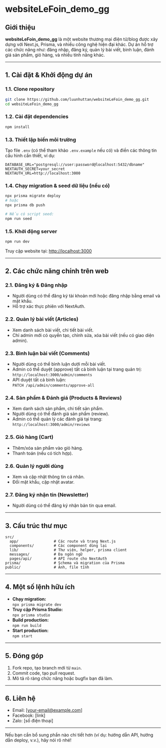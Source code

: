 # websiteLeFoin_demo_gg

## Giới thiệu

**websiteLeFoin_demo_gg** là một website thương mại điện tử/blog được xây dựng với Next.js, Prisma, và nhiều công nghệ hiện đại khác. Dự án hỗ trợ các chức năng như: đăng nhập, đăng ký, quản lý bài viết, bình luận, đánh giá sản phẩm, giỏ hàng, và nhiều tính năng khác.

---

## 1. Cài đặt & Khởi động dự án

### 1.1. Clone repository

```bash
git clone https://github.com/luunhuttan/websiteLeFoin_demo_gg.git
cd websiteLeFoin_demo_gg
```

### 1.2. Cài đặt dependencies

```bash
npm install
```

### 1.3. Thiết lập biến môi trường

Tạo file `.env` (có thể tham khảo `.env.example` nếu có) và điền các thông tin cấu hình cần thiết, ví dụ:

```
DATABASE_URL="postgresql://user:password@localhost:5432/dbname"
NEXTAUTH_SECRET=your_secret
NEXTAUTH_URL=http://localhost:3000
```

### 1.4. Chạy migration & seed dữ liệu (nếu có)

```bash
npx prisma migrate deploy
# hoặc
npx prisma db push

# Nếu có script seed:
npm run seed
```

### 1.5. Khởi động server

```bash
npm run dev
```

Truy cập website tại: [http://localhost:3000](http://localhost:3000)

---

## 2. Các chức năng chính trên web

### 2.1. Đăng ký & Đăng nhập

- Người dùng có thể đăng ký tài khoản mới hoặc đăng nhập bằng email và mật khẩu.
- Hỗ trợ xác thực phiên với NextAuth.

### 2.2. Quản lý bài viết (Articles)

- Xem danh sách bài viết, chi tiết bài viết.
- Chỉ admin mới có quyền tạo, chỉnh sửa, xóa bài viết (nếu có giao diện admin).

### 2.3. Bình luận bài viết (Comments)

- Người dùng có thể bình luận dưới mỗi bài viết.
- Admin có thể duyệt (approve) tất cả bình luận tại trang quản trị:  
  `http://localhost:3000/admin/comments`
- API duyệt tất cả bình luận:  
  `PATCH /api/admin/comments/approve-all`

### 2.4. Sản phẩm & Đánh giá (Products & Reviews)

- Xem danh sách sản phẩm, chi tiết sản phẩm.
- Người dùng có thể đánh giá sản phẩm (review).
- Admin có thể quản lý các đánh giá tại trang:  
  `http://localhost:3000/admin/reviews`

### 2.5. Giỏ hàng (Cart)

- Thêm/xóa sản phẩm vào giỏ hàng.
- Thanh toán (nếu có tích hợp).

### 2.6. Quản lý người dùng

- Xem và cập nhật thông tin cá nhân.
- Đổi mật khẩu, cập nhật avatar.

### 2.7. Đăng ký nhận tin (Newsletter)

- Người dùng có thể đăng ký nhận bản tin qua email.

---

## 3. Cấu trúc thư mục

```
src/
  app/                # Các route và trang Next.js
  components/         # Các component dùng lại
  lib/                # Thư viện, helper, prisma client
  messages/           # Đa ngôn ngữ
  pages/api/          # API route cho NextAuth
prisma/               # Schema và migration của Prisma
public/               # Ảnh, file tĩnh
```

---

## 4. Một số lệnh hữu ích

- **Chạy migration:**  
  `npx prisma migrate dev`
- **Truy cập Prisma Studio:**  
  `npx prisma studio`
- **Build production:**  
  `npm run build`
- **Start production:**  
  `npm start`

---

## 5. Đóng góp

1. Fork repo, tạo branch mới từ `main`.
2. Commit code, tạo pull request.
3. Mô tả rõ ràng chức năng hoặc bugfix bạn đã làm.

---

## 6. Liên hệ

- Email: [your-email@example.com]
- Facebook: [link]
- Zalo: [số điện thoại]

---

Nếu bạn cần bổ sung phần nào chi tiết hơn (ví dụ: hướng dẫn API, hướng dẫn deploy, v.v.), hãy nói rõ nhé!

